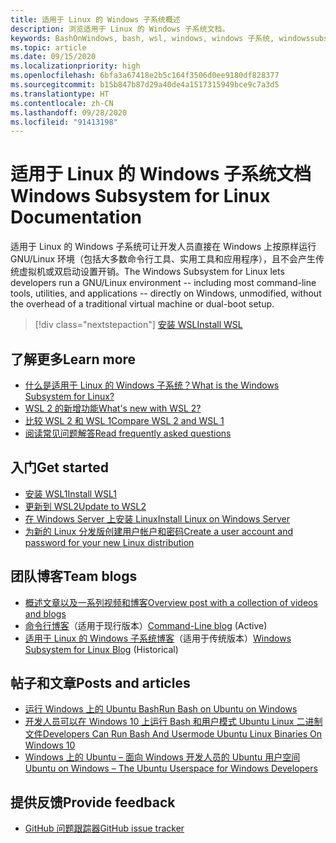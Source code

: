```yaml
---
title: 适用于 Linux 的 Windows 子系统概述
description: 浏览适用于 Linux 的 Windows 子系统文档。
keywords: BashOnWindows, bash, wsl, windows, windows 子系统, windowssubsystem, gnu, linux
ms.topic: article
ms.date: 09/15/2020
ms.localizationpriority: high
ms.openlocfilehash: 6bfa3a67418e2b5c164f3506d0ee9180df828377
ms.sourcegitcommit: b15b847b87d29a40de4a1517315949bce9c7a3d5
ms.translationtype: HT
ms.contentlocale: zh-CN
ms.lasthandoff: 09/28/2020
ms.locfileid: "91413198"
---
```

# <a name="windows-subsystem-for-linux-documentation"></a><span data-ttu-id="dee7f-104">适用于 Linux 的 Windows 子系统文档</span><span class="sxs-lookup"><span data-stu-id="dee7f-104">Windows Subsystem for Linux Documentation</span></span>

<span data-ttu-id="dee7f-105">适用于 Linux 的 Windows 子系统可让开发人员直接在 Windows 上按原样运行 GNU/Linux 环境（包括大多数命令行工具、实用工具和应用程序），且不会产生传统虚拟机或双启动设置开销。</span><span class="sxs-lookup"><span data-stu-id="dee7f-105">The Windows Subsystem for Linux lets developers run a GNU/Linux environment -- including most command-line tools, utilities, and applications -- directly on Windows, unmodified, without the overhead of a traditional virtual machine or dual-boot setup.</span></span>

> [!div class="nextstepaction"]
> [<span data-ttu-id="dee7f-106">安装 WSL</span><span class="sxs-lookup"><span data-stu-id="dee7f-106">Install WSL</span></span>](install-win10.md)

## <a name="learn-more"></a><span data-ttu-id="dee7f-107">了解更多</span><span class="sxs-lookup"><span data-stu-id="dee7f-107">Learn more</span></span>

* [<span data-ttu-id="dee7f-108">什么是适用于 Linux 的 Windows 子系统？</span><span class="sxs-lookup"><span data-stu-id="dee7f-108">What is the Windows Subsystem for Linux?</span></span>](about.md)
* [<span data-ttu-id="dee7f-109">WSL 2 的新增功能</span><span class="sxs-lookup"><span data-stu-id="dee7f-109">What's new with WSL 2?</span></span>](compare-versions.md#whats-new-in-wsl-2)
* [<span data-ttu-id="dee7f-110">比较 WSL 2 和 WSL 1</span><span class="sxs-lookup"><span data-stu-id="dee7f-110">Compare WSL 2 and WSL 1</span></span>](compare-versions.md)
* [<span data-ttu-id="dee7f-111">阅读常见问题解答</span><span class="sxs-lookup"><span data-stu-id="dee7f-111">Read frequently asked questions</span></span>](faq.md)

## <a name="get-started"></a><span data-ttu-id="dee7f-112">入门</span><span class="sxs-lookup"><span data-stu-id="dee7f-112">Get started</span></span>

* [<span data-ttu-id="dee7f-113">安装 WSL1</span><span class="sxs-lookup"><span data-stu-id="dee7f-113">Install WSL1</span></span>](install-win10.md)
* [<span data-ttu-id="dee7f-114">更新到 WSL2</span><span class="sxs-lookup"><span data-stu-id="dee7f-114">Update to WSL2</span></span>](install-win10.md#step-2---update-to-wsl-2)
* [<span data-ttu-id="dee7f-115">在 Windows Server 上安装 Linux</span><span class="sxs-lookup"><span data-stu-id="dee7f-115">Install Linux on Windows Server</span></span>](install-on-server.md)
* [<span data-ttu-id="dee7f-116">为新的 Linux 分发版创建用户帐户和密码</span><span class="sxs-lookup"><span data-stu-id="dee7f-116">Create a user account and password for your new Linux distribution</span></span>](user-support.md)

## <a name="team-blogs"></a><span data-ttu-id="dee7f-117">团队博客</span><span class="sxs-lookup"><span data-stu-id="dee7f-117">Team blogs</span></span>

* [<span data-ttu-id="dee7f-118">概述文章以及一系列视频和博客</span><span class="sxs-lookup"><span data-stu-id="dee7f-118">Overview post with a collection of videos and blogs</span></span>](https://blogs.msdn.microsoft.com/commandline/learn-about-windows-console-and-windows-subsystem-for-linux-wsl/)
* <span data-ttu-id="dee7f-119">[命令行博客](https://blogs.msdn.microsoft.com/commandline/)（适用于现行版本）</span><span class="sxs-lookup"><span data-stu-id="dee7f-119">[Command-Line blog](https://blogs.msdn.microsoft.com/commandline/) (Active)</span></span>
* <span data-ttu-id="dee7f-120">[适用于 Linux 的 Windows 子系统博客](/archive/blogs/wsl/)（适用于传统版本）</span><span class="sxs-lookup"><span data-stu-id="dee7f-120">[Windows Subsystem for Linux Blog](/archive/blogs/wsl/) (Historical)</span></span>

## <a name="posts-and-articles"></a><span data-ttu-id="dee7f-121">帖子和文章</span><span class="sxs-lookup"><span data-stu-id="dee7f-121">Posts and articles</span></span>

* [<span data-ttu-id="dee7f-122">运行 Windows 上的 Ubuntu Bash</span><span class="sxs-lookup"><span data-stu-id="dee7f-122">Run Bash on Ubuntu on Windows</span></span>](https://blogs.windows.com/buildingapps/2016/03/30/run-bash-on-ubuntu-on-windows/)
* [<span data-ttu-id="dee7f-123">开发人员可以在 Windows 10 上运行 Bash 和用户模式 Ubuntu Linux 二进制文件</span><span class="sxs-lookup"><span data-stu-id="dee7f-123">Developers Can Run Bash And Usermode Ubuntu Linux Binaries On Windows 10</span></span>](https://www.hanselman.com/blog/DevelopersCanRunBashShellAndUsermodeUbuntuLinuxBinariesOnWindows10.aspx)
* [<span data-ttu-id="dee7f-124">Windows 上的 Ubuntu – 面向 Windows 开发人员的 Ubuntu 用户空间</span><span class="sxs-lookup"><span data-stu-id="dee7f-124">Ubuntu on Windows – The Ubuntu Userspace for Windows Developers</span></span>](https://insights.ubuntu.com/2016/03/30/ubuntu-on-windows-the-ubuntu-userspace-for-windows-developers/)

## <a name="provide-feedback"></a><span data-ttu-id="dee7f-125">提供反馈</span><span class="sxs-lookup"><span data-stu-id="dee7f-125">Provide feedback</span></span>

* [<span data-ttu-id="dee7f-126">GitHub 问题跟踪器</span><span class="sxs-lookup"><span data-stu-id="dee7f-126">GitHub issue tracker</span></span>](https://github.com/Microsoft/BashOnWindows/issues)